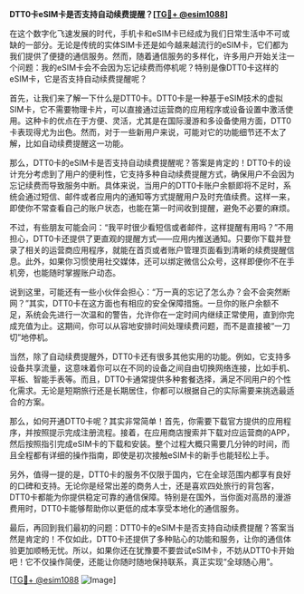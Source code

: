 **DTT0卡eSIM卡是否支持自动续费提醒？[[TG💪+ @esim1088](https://t.me/s/esim1088)]**

在这个数字化飞速发展的时代，手机卡和eSIM卡已经成为我们日常生活中不可或缺的一部分。无论是传统的实体SIM卡还是如今越来越流行的eSIM卡，它们都为我们提供了便捷的通信服务。然而，随着通信服务的多样化，许多用户开始关注一个问题：我的eSIM卡会不会因为忘记续费而停机呢？特别是像DTT0卡这样的eSIM卡，它是否支持自动续费提醒呢？

首先，让我们来了解一下什么是DTT0卡。DTT0卡是一种基于eSIM技术的虚拟SIM卡，它不需要物理卡片，可以直接通过运营商的应用程序或设备设置中激活使用。这种卡的优点在于方便、灵活，尤其是在国际漫游和多设备使用方面，DTT0卡表现得尤为出色。然而，对于一些新用户来说，可能对它的功能细节还不太了解，比如自动续费提醒这一功能。

那么，DTT0卡的eSIM卡是否支持自动续费提醒呢？答案是肯定的！DTT0卡的设计充分考虑到了用户的便利性，它支持多种自动续费提醒方式，确保用户不会因为忘记续费而导致服务中断。具体来说，当用户的DTT0卡账户余额即将不足时，系统会通过短信、邮件或者应用内的通知等方式提醒用户及时充值续费。这样一来，即使你不常查看自己的账户状态，也能在第一时间收到提醒，避免不必要的麻烦。

不过，有些朋友可能会问：“我平时很少看短信或者邮件，这样提醒有用吗？”不用担心，DTT0卡还提供了更直观的提醒方式——应用内推送通知。只要你下载并登录了相关的运营商应用程序，就能在首页或者账户管理页面看到清晰的续费提醒信息。此外，如果你习惯使用社交媒体，还可以绑定微信公众号，这样即便你不在手机旁，也能随时掌握账户动态。

说到这里，可能还有一些小伙伴会担心：“万一真的忘记了怎么办？会不会突然断网？”其实，DTT0卡在这方面也有相应的安全保障措施。一旦你的账户余额不足，系统会先进行一次温和的警告，允许你在一定时间内继续正常使用，直到你完成充值为止。这期间，你可以从容地安排时间处理续费问题，而不是直接被“一刀切”地停机。

当然，除了自动续费提醒外，DTT0卡还有很多其他实用的功能。例如，它支持多设备共享流量，这意味着你可以在不同的设备之间自由切换网络连接，比如手机、平板、智能手表等。而且，DTT0卡通常提供多种套餐选择，满足不同用户的个性化需求。无论是短期旅行还是长期居住，你都可以根据自己的实际需要来挑选最适合的方案。

那么，如何开通DTT0卡呢？其实非常简单！首先，你需要下载官方提供的应用程序，并按照提示完成注册流程。接着，在应用商店搜索并下载对应运营商的APP，然后按照指引完成eSIM卡的下载和安装。整个过程大概只需要几分钟的时间，而且全程都有详细的操作指南，即使是初次接触eSIM卡的新手也能轻松上手。

另外，值得一提的是，DTT0卡的服务不仅限于国内，它在全球范围内都享有良好的口碑和支持。无论你是经常出差的商务人士，还是喜欢四处旅行的背包客，DTT0卡都能为你提供稳定可靠的通信保障。特别是在国外，当你面对高昂的漫游费用时，DTT0卡能够帮助你以更低的成本享受本地化的通信服务。

最后，再回到我们最初的问题：DTT0卡的eSIM卡是否支持自动续费提醒？答案当然是肯定的！不仅如此，DTT0卡还提供了多种贴心的功能和服务，让你的通信体验更加顺畅无忧。所以，如果你还在犹豫要不要尝试eSIM卡，不妨从DTT0卡开始吧！它不仅操作简便，还能让你随时随地保持联系，真正实现“全球随心用”。

[[TG💪+ @esim1088](https://t.me/s/esim1088) ![Image](https://i.postimg.cc/4NQfJmqS/Snipaste-2025-05-13-00-14-12.png)]